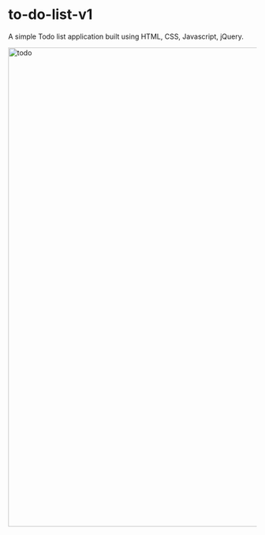 # to-do-list-v1
A simple Todo list application built using HTML, CSS, Javascript, jQuery.

<img width="970" alt="todo" src="https://user-images.githubusercontent.com/56981056/93150689-b9319c00-f6ae-11ea-9636-2cfb34e24d59.png">
